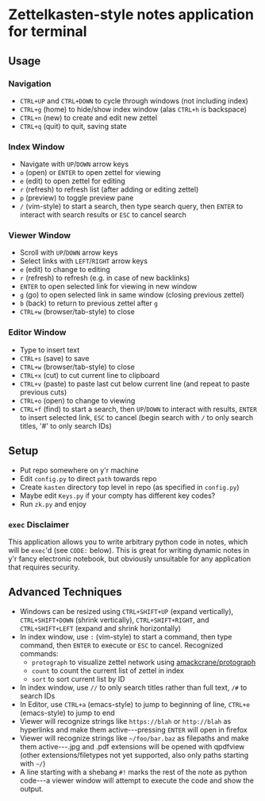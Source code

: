 # Zettelkasten-style notes application for terminal

## Usage

### Navigation

- `CTRL+UP` and `CTRL+DOWN` to cycle through windows (not including index)
- `CTRL+g` (home) to hide/show index window (alas `CTRL+h` is backspace)
- `CTRL+n` (new) to create and edit new zettel
- `CTRL+q` (quit) to quit, saving state

### Index Window

- Navigate with `UP`/`DOWN` arrow keys
- `o` (open) or `ENTER` to open zettel for viewing
- `e` (edit) to open zettel for editing
- `r` (refresh) to refresh list (after adding or editing zettel)
- `p` (preview) to toggle preview pane
- `/` (vim-style) to start a search, then type search query, then `ENTER` to interact with search results or `ESC` to cancel search

### Viewer Window

- Scroll with `UP`/`DOWN` arrow keys
- Select links with `LEFT`/`RIGHT` arrow keys
- `e` (edit) to change to editing
- `r` (refresh) to refresh (e.g. in case of new backlinks)
- `ENTER` to open selected link for viewing in new window
- `g` (go) to open selected link in same window (closing previous zettel)
- `b` (back) to return to previous zettel after `g`
- `CTRL+w` (browser/tab-style) to close

### Editor Window

- Type to insert text
- `CTRL+s` (save) to save
- `CTRL+w` (browser/tab-style) to close
- `CTRL+x` (cut) to cut current line to clipboard
- `CTRL+v` (paste) to paste last cut below current line (and repeat to paste previous cuts)
- `CTRL+o` (open) to change to viewing
- `CTRL+f` (find) to start a search, then `UP`/`DOWN` to interact with results, `ENTER` to insert selected link, `ESC` to cancel (begin search with `/` to only search titles, '#' to only search IDs)

## Setup

- Put repo somewhere on y'r machine
- Edit `config.py` to direct `path` towards repo
- Create `kasten` directory top level in repo (as specified in `config.py`)
- Maybe edit `Keys.py` if your compty has different key codes?
- Run `zk.py` and enjoy

### `exec` Disclaimer

This application allows you to write arbitrary python code in notes, which will be `exec`'d (see `CODE:` below). This is great for writing dynamic notes in y'r fancy electronic notebook, but obviously unsuitable for any application that requires security.

## Advanced Techniques

- Windows can be resized using `CTRL+SHIFT+UP` (expand vertically), `CTRL+SHIFT+DOWN` (shrink vertically), `CTRL+SHIFT+RIGHT`, and `CTRL+SHIFT+LEFT` (expand and shrink horizontally)
- In index window, use `:` (vim-style) to start a command, then type command, then `ENTER` to execute or `ESC` to cancel. Recognized commands:
    - `protograph` to visualize zettel network using [amackcrane/protograph](https://github.com/amackcrane/protograph)
    - `count` to count the current list of zettel in index
    - `sort` to sort current list by ID
- In index window, use `//` to only search titles rather than full text, `/#` to search IDs
- In Editor, use `CTRL+a` (emacs-style) to jump to beginning of line, `CTRL+e` (emacs-style) to jump to end
- Viewer will recognize strings like `https://blah` or `http://blah` as hyperlinks and make them active---pressing `ENTER` will open in firefox
- Viewer will recognize strings like `~/foo/bar.baz` as filepaths and make them active---.jpg and .pdf extensions will be opened with qpdfview (other extensions/filetypes not yet supported, also only paths starting with `~/`)
- A line starting with a shebang `#!` marks the rest of the note as python code---a viewer window will attempt to execute the code and show the output.
